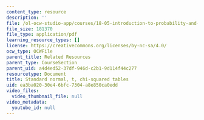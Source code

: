 ```yaml
---
content_type: resource
description: ''
file: /ol-ocw-studio-app/courses/18-05-introduction-to-probability-and-statistics-spring-2014/ea3ba02030e46bfc7304a8e850ca0edd_MIT18_05S14_distributTable.pdf
file_size: 181370
file_type: application/pdf
learning_resource_types: []
license: https://creativecommons.org/licenses/by-nc-sa/4.0/
ocw_type: OCWFile
parent_title: Related Resources
parent_type: CourseSection
parent_uid: a4d4ed52-37df-946d-c2b1-9d114f44c277
resourcetype: Document
title: Standard normal, t, chi-squared tables
uid: ea3ba020-30e4-6bfc-7304-a8e850ca0edd
video_files:
  video_thumbnail_file: null
video_metadata:
  youtube_id: null
---
```

